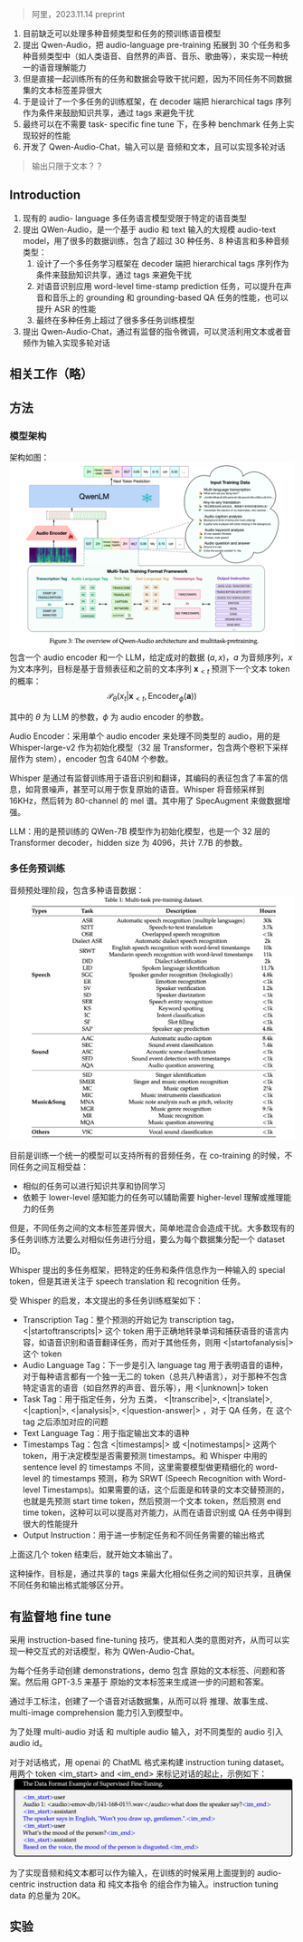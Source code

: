 > 阿里，2023.11.14 preprint

1. 目前缺乏可以处理多种音频类型和任务的预训练语音模型
2. 提出 Qwen-Audio，把 audio-language pre-training 拓展到 30 个任务和多种音频类型中（如人类语音、自然界的声音、音乐、歌曲等），来实现一种统一的语音理解能力
3. 但是直接一起训练所有的任务和数据会导致干扰问题，因为不同任务不同数据集的文本标签差异很大
4. 于是设计了一个多任务的训练框架，在 decoder 端把 hierarchical tags 序列作为条件来鼓励知识共享，通过 tags 来避免干扰
5. 最终可以在不需要 task- specific fine tune 下，在多种 benchmark 任务上实现较好的性能
6. 开发了 Qwen-Audio-Chat，输入可以是 音频和文本，且可以实现多轮对话

> 输出只限于文本？？

## Introduction

1. 现有的 audio- language 多任务语言模型受限于特定的语音类型
2. 提出 QWen-Audio，是一个基于 audio 和 text 输入的大规模 audio-text model，用了很多的数据训练，包含了超过 30 种任务、8 种语言和多种音频类型：
	1. 设计了一个多任务学习框架在 decoder 端把 hierarchical tags 序列作为条件来鼓励知识共享，通过 tags 来避免干扰
	2. 对语音识别应用 word-level time-stamp prediction 任务，可以提升在声音和音乐上的 grounding 和 grounding-based QA 任务的性能，也可以提升 ASR 的性能
	3. 最终在多种任务上超过了很多多任务训练模型
3. 提出 Qwen-Audio-Chat，通过有监督的指令微调，可以灵活利用文本或者音频作为输入实现多轮对话

## 相关工作（略）

## 方法

### 模型架构

架构如图：
![](image/Pasted%20image%2020231130102125.png)
包含一个 audio encoder 和一个 LLM，给定成对的数据 $(a,x)$，$a$ 为音频序列，$x$ 为文本序列，目标是基于音频表征和之前的文本序列 $\boldsymbol{x}_{<t}$ 预测下一个文本 token 的概率：
$$\mathcal{P}_\theta(x_t|\boldsymbol{x}_{<t},\mathrm{Encoder}_\phi(\boldsymbol{a}))$$

其中的 $\theta$ 为 LLM 的参数，$\phi$ 为 audio encoder 的参数。

Audio Encoder：采用单个 audio encoder 来处理不同类型的 audio，用的是 Whisper-large-v2 作为初始化模型（32 层 Transformer，包含两个卷积下采样层作为 stem），encoder 包含 640M 个参数。

Whisper 是通过有监督训练用于语音识别和翻译，其编码的表征包含了丰富的信息，如背景噪声，甚至可以用于恢复原始的语音。Whisper 将音频采样到 16KHz，然后转为 80-channel 的 mel 谱。其中用了 SpecAugment 来做数据增强。

LLM：用的是预训练的 QWen-7B 模型作为初始化模型，也是一个 32 层的 Transformer decoder，hidden size 为 4096，共计 7.7B 的参数。

### 多任务预训练

音频预处理阶段，包含多种语音数据：
![](image/Pasted%20image%2020231130103757.png)

目前是训练一个统一的模型可以支持所有的音频任务，在 co-training 的时候，不同任务之间互相受益：
+ 相似的任务可以进行知识共享和协同学习
+ 依赖于 lower-level 感知能力的任务可以辅助需要 higher-level 理解或推理能力的任务

但是，不同任务之间的文本标签差异很大，简单地混合会造成干扰。大多数现有的多任务训练方法要么对相似任务进行分组，要么为每个数据集分配一个 dataset ID。

Whisper 提出的多任务框架，把特定的任务和条件信息作为一种输入的 special token，但是其进关注于 speech translation 和 recognition 任务。

受 Whisper 的启发，本文提出的多任务训练框架如下：
+ Transcription Tag：整个预测的开始记为 transcription tag，<|startoftranscripts|> 这个 token 用于正确地转录单词和捕获语音的语言内容，如语音识别和语音翻译任务，而对于其他任务，则用  <|startofanalysis|> 这个 token
+ Audio Language Tag：下一步是引入 language tag 用于表明语音的语种，对于每种语言都有一个独一无二的 token（总共八种语言），对于那种不包含特定语言的语音（如自然界的声音、音乐等），用  <|unknown|> token
+ Task Tag：用于指定任务，分为 五类， <|transcribe|>, <|translate|>, <|caption|>, <|analysis|>, <|question-answer|> ，对于 QA 任务，在 这个 tag 之后添加对应的问题
+ Text Language Tag：用于指定输出文本的语种
+ Timestamps Tag：包含 <|timestamps|> 或 <|notimestamps|> 这两个 token，用于决定模型是否需要预测 timestamps。和 Whisper 中用的 sentence level 的 timestamps 不同，这里需要模型做更精细化的 word-level 的 timestamps 预测，称为  SRWT (Speech Recognition with Word-level Timestamps)。如果需要的话，这个后面是和转录的文本交替预测的，也就是先预测 start time token，然后预测一个文本 token，然后预测 end time token，这种可以可以提高对齐能力，从而在语音识别或 QA 任务中得到很大的性能提升
+ Output Instruction：用于进一步制定任务和不同任务需要的输出格式

上面这几个 token 结束后，就开始文本输出了。

这种操作，目标是，通过共享的 tags 来最大化相似任务之间的知识共享，且确保不同任务和输出格式能够区分开。

## 有监督地 fine tune

采用 instruction-based fine-tuning 技巧，使其和人类的意图对齐，从而可以实现一种交互式的对话模型，称为 QWen-Audio-Chat。

为每个任务手动创建 demonstrations，demo 包含 原始的文本标签、问题和答案。然后用 GPT-3.5 来基于 原始的文本标签来生成进一步的问题和答案。

通过手工标注，创建了一个语音对话数据集，从而可以将 推理、故事生成、multi-image comprehension 能力引入到模型中。

为了处理 multi-audio 对话 和 multiple audio 输入，对不同类型的 audio 引入 audio id。

对于对话格式，用 openai 的 ChatML 格式来构建  instruction tuning dataset。用两个 token <im_start> and <im_end> 来标记对话的起止，示例如下：
![](image/Pasted%20image%2020231130161759.png)

为了实现音频和纯文本都可以作为输入，在训练的时候采用上面提到的 audio-centric instruction data 和 纯文本指令 的组合作为输入。instruction tuning data  的总量为 20K。

## 实验